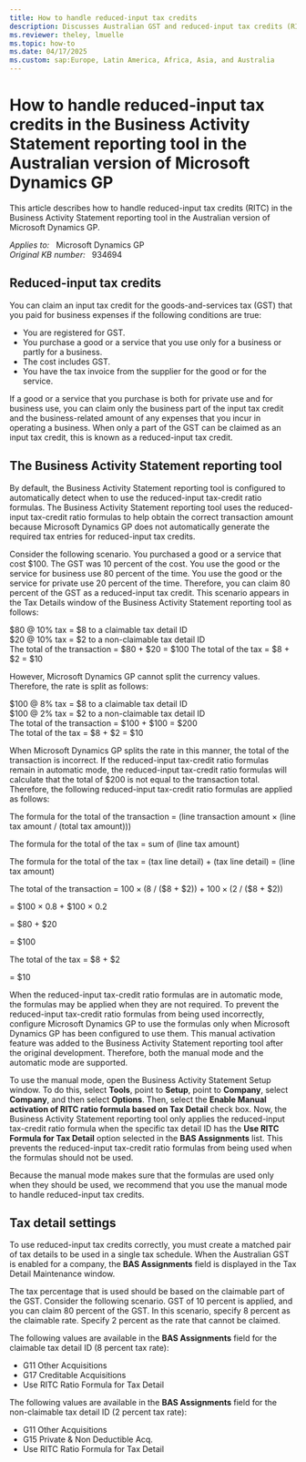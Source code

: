 ```yaml
---
title: How to handle reduced-input tax credits
description: Discusses Australian GST and reduced-input tax credits (RITC). Contains information about how RITC ratio formulas and the BAS reporting tool are used to calculate tax amounts in Microsoft Dynamics GP.
ms.reviewer: theley, lmuelle
ms.topic: how-to
ms.date: 04/17/2025
ms.custom: sap:Europe, Latin America, Africa, Asia, and Australia
---
```

# How to handle reduced-input tax credits in the Business Activity Statement reporting tool in the Australian version of Microsoft Dynamics GP

This article describes how to handle reduced-input tax credits (RITC) in the Business Activity Statement reporting tool in the Australian version of Microsoft Dynamics GP.

_Applies to:_ &nbsp; Microsoft Dynamics GP  
_Original KB number:_ &nbsp; 934694

## Reduced-input tax credits

You can claim an input tax credit for the goods-and-services tax (GST) that you paid for business expenses if the following conditions are true:

- You are registered for GST.
- You purchase a good or a service that you use only for a business or partly for a business.
- The cost includes GST.
- You have the tax invoice from the supplier for the good or for the service.

If a good or a service that you purchase is both for private use and for business use, you can claim only the business part of the input tax credit and the business-related amount of any expenses that you incur in operating a business. When only a part of the GST can be claimed as an input tax credit, this is known as a reduced-input tax credit.

## The Business Activity Statement reporting tool

By default, the Business Activity Statement reporting tool is configured to automatically detect when to use the reduced-input tax-credit ratio formulas. The Business Activity Statement reporting tool uses the reduced-input tax-credit ratio formulas to help obtain the correct transaction amount because Microsoft Dynamics GP does not automatically generate the required tax entries for reduced-input tax credits.

Consider the following scenario. You purchased a good or a service that cost $100. The GST was 10 percent of the cost. You use the good or the service for business use 80 percent of the time. You use the good or the service for private use 20 percent of the time. Therefore, you can claim 80 percent of the GST as a reduced-input tax credit. This scenario appears in the Tax Details window of the Business Activity Statement reporting tool as follows:

$80 @ 10% tax = $8 to a claimable tax detail ID  
$20 @ 10% tax = $2 to a non-claimable tax detail ID  
The total of the transaction = $80 + $20 = $100
The total of the tax = $8 + $2 = $10

However, Microsoft Dynamics GP cannot split the currency values. Therefore, the rate is split as follows:

$100 @ 8% tax = $8 to a claimable tax detail ID  
$100 @ 2% tax = $2 to a non-claimable tax detail ID  
The total of the transaction = $100 + $100 = $200  
The total of the tax = $8 + $2 = $10

When Microsoft Dynamics GP splits the rate in this manner, the total of the transaction is incorrect. If the reduced-input tax-credit ratio formulas remain in automatic mode, the reduced-input tax-credit ratio formulas will calculate that the total of $200 is not equal to the transaction total. Therefore, the following reduced-input tax-credit ratio formulas are applied as follows:

The formula for the total of the transaction = (line transaction amount × (line tax amount / (total tax amount)))

The formula for the total of the tax = sum of (line tax amount)

The formula for the total of the tax = (tax line detail) + (tax line detail) = (line tax amount)

The total of the transaction = $100 × ($8 / ($8 + $2)) + $100 × ($2 / ($8 + $2))

= $100 × 0.8 + $100 × 0.2

= $80 + $20

= $100

The total of the tax = $8 + $2

= $10

When the reduced-input tax-credit ratio formulas are in automatic mode, the formulas may be applied when they are not required. To prevent the reduced-input tax-credit ratio formulas from being used incorrectly, configure Microsoft Dynamics GP to use the formulas only when Microsoft Dynamics GP has been configured to use them. This manual activation feature was added to the Business Activity Statement reporting tool after the original development. Therefore, both the manual mode and the automatic mode are supported.

To use the manual mode, open the Business Activity Statement Setup window. To do this, select **Tools**, point to **Setup**, point to **Company**, select **Company**, and then select **Options**. Then, select the **Enable Manual activation of RITC ratio formula based on Tax Detail** check box. Now, the Business Activity Statement reporting tool only applies the reduced-input tax-credit ratio formula when the specific tax detail ID has the **Use RITC Formula for Tax Detail** option selected in the **BAS Assignments** list. This prevents the reduced-input tax-credit ratio formulas from being used when the formulas should not be used.

Because the manual mode makes sure that the formulas are used only when they should be used, we recommend that you use the manual mode to handle reduced-input tax credits.

## Tax detail settings

To use reduced-input tax credits correctly, you must create a matched pair of tax details to be used in a single tax schedule. When the Australian GST is enabled for a company, the **BAS Assignments** field is displayed in the Tax Detail Maintenance window.

The tax percentage that is used should be based on the claimable part of the GST. Consider the following scenario. GST of 10 percent is applied, and you can claim 80 percent of the GST. In this scenario, specify 8 percent as the claimable rate. Specify 2 percent as the rate that cannot be claimed.

The following values are available in the **BAS Assignments** field for the claimable tax detail ID (8 percent tax rate):

- G11 Other Acquisitions
- G17 Creditable Acquisitions
- Use RITC Ratio Formula for Tax Detail

The following values are available in the **BAS Assignments** field for the non-claimable tax detail ID (2 percent tax rate):

- G11 Other Acquisitions
- G15 Private & Non Deductible Acq.
- Use RITC Ratio Formula for Tax Detail
